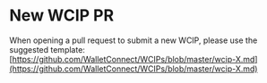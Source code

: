 # New WCIP PR

When opening a pull request to submit a new WCIP, please use the suggested template: [https://github.com/WalletConnect/WCIPs/blob/master/wcip-X.md](https://github.com/WalletConnect/WCIPs/blob/master/wcip-X.md)
